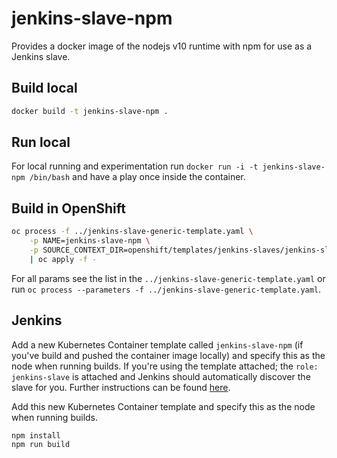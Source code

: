 # jenkins-slave-npm

Provides a docker image of the nodejs v10 runtime with npm for use as a Jenkins slave.

## Build local

```bash
docker build -t jenkins-slave-npm .
```

## Run local

For local running and experimentation run `docker run -i -t jenkins-slave-npm /bin/bash` and have a play once inside the container.

## Build in OpenShift

```bash
oc process -f ../jenkins-slave-generic-template.yaml \
    -p NAME=jenkins-slave-npm \
    -p SOURCE_CONTEXT_DIR=openshift/templates/jenkins-slaves/jenkins-slave-npm \
    | oc apply -f -
```

For all params see the list in the `../jenkins-slave-generic-template.yaml` or run `oc process --parameters -f ../jenkins-slave-generic-template.yaml`.

## Jenkins

Add a new Kubernetes Container template called `jenkins-slave-npm` (if you've build and pushed the container image locally) and specify this as the node when running builds. If you're using the template attached; the `role: jenkins-slave` is attached and Jenkins should automatically discover the slave for you. Further instructions can be found [here](https://docs.openshift.com/container-platform/3.11/using_images/other_images/jenkins.html#using-the-jenkins-kubernetes-plug-in).

Add this new Kubernetes Container template and specify this as the node when running builds.

```
npm install
npm run build
```

